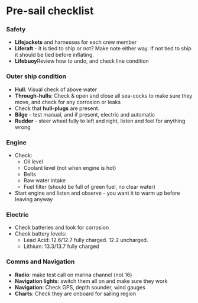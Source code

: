 # Pre-sail checklist
### Safety
- **Lifejackets** and harnesses for each crew member
- **Liferaft** - it is tied to ship or not? Make note either way. If not tied to ship it should be tied before inflating.
- **Lifebuoy**Review how to undo, and check line condition

### Outer ship condition
- **Hull**: Visual check of above water
- **Through-hulls**: Check & open and close all sea-cocks to make sure they move, and check for any corrosion or leaks
- Check that **hull-plugs** are present.
- **Bilge** - test manual, and if present, electric and automatic
- **Rudder** - steer wheel fully to left and right, listen and feel for anything wrong

### Engine
- Check:
	- Oil level
	- Coolant level (not when engine is hot)
	- Belts
	- Raw water intake
	- Fuel filter (should be full of green fuel, no clear water)
- Start engine and listen and observe - you want it to warm up before leaving anyway

### Electric
- Check batteries and look for corrosion
- Check battery levels:
	- Lead Acid: 12.6/12.7 fully charged. 12.2 uncharged.
	- Lithium: 13.3/13.7 fully charged

### Comms and Navigation
- **Radio**: make test call on marina channel (not 16)
- **Navigation lights**: switch them all on and make sure they work
- **Navigation**: Check GPS, depth sounder, wind gauges
- **Charts**: Check they are onboard for sailing region
